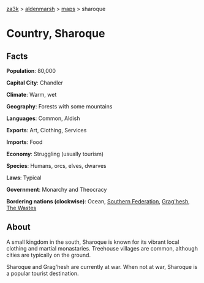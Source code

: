 [za3k](/) > [aldenmarsh](/aldenmarsh) > [maps](maps.md) > sharoque

# Country, Sharoque
## Facts
**Population**: 80,000

**Capital City**: Chandler

**Climate**: Warm, wet

**Geography**: Forests with some mountains

**Languages**: Common, Aldish

**Exports**: Art, Clothing, Services

**Imports**: Food

**Economy**: Struggling (usually tourism)

**Species**: Humans, orcs, elves, dwarves

**Laws**: Typical

**Government**: Monarchy and Theocracy

**Bordering nations (clockwise)**: Ocean, [Southern Federation](southern_federation.md), [Grag'hesh](graghesh.md), [The Wastes](wastes.md)

## About
A small kingdom in the south, Sharoque is known for its vibrant local clothing and martial monastaries. Treehouse villages are common, although cities are typically on the ground.

Sharoque and Grag'hesh are currently at war. When not at war, Sharoque is a popular tourist destination.
